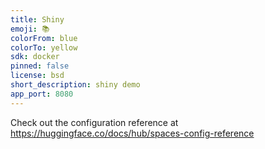 ```yaml
---
title: Shiny
emoji: 📚
colorFrom: blue
colorTo: yellow
sdk: docker
pinned: false
license: bsd
short_description: shiny demo
app_port: 8080
---
```


Check out the configuration reference at https://huggingface.co/docs/hub/spaces-config-reference